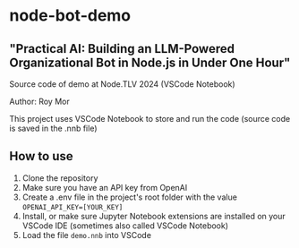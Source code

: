 # node-bot-demo
## "Practical AI: Building an LLM-Powered Organizational Bot in Node.js in Under One Hour"

Source code of demo at Node.TLV 2024 (VSCode Notebook)



Author: Roy Mor

This project uses VSCode Notebook to store and run the code (source code is saved in the .nnb file)

## How to use

1. Clone the repository
2. Make sure you have an API key from OpenAI 
3. Create a .env file in the project's root folder with the value `OPENAI_API_KEY=[YOUR_KEY]`
4. Install, or make sure Jupyter Notebook extensions are installed on your VSCode IDE (sometimes also called VSCode Notebook)
5. Load the file `demo.nnb` into VSCode
   
